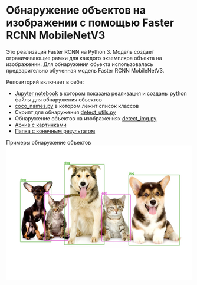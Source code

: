 # Обнаружение объектов на изображении с помощью Faster RCNN MobileNetV3

Это реализация Faster RCNN на Python 3. Модель создает ограничивающие рамки для каждого экземпляра объекта на изображении. Для обнаружения обьекта использовалась предварительно обученная модель Faster RCNN MobileNetV3.

Репозиторий включает в себя:
* [Jupyter notebook](object_detection_in_image.ipynb) в котором показана реализация и созданы python файлы для обнаружения обьектов
* [coco_names.py](coco_names.py) в котором лежит список классов
* Скрипт для обнаружения [detect_utils.py](detect_utils.py)
* Обнаружение объектов на изображениях [detect_img.py](detect_img.py)
* [Архив с картинками](input.zip)
* [Папка с конечным результатом](outputs)



Примеры обнаружение объектов 
![Object Detection Sample](outputs/image_5.jpg)
